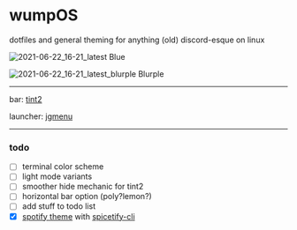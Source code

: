 
# wumpOS

dotfiles and general theming for anything (old) discord-esque on linux

![2021-06-22_16-21_latest](https://user-images.githubusercontent.com/7097172/123312597-cd2fe700-d4e5-11eb-830e-b2665b188836.png)
Blue

![2021-06-22_16-21_latest_blurple](https://user-images.githubusercontent.com/7097172/123314849-4defe280-d4e8-11eb-9f80-eb9e77b3c890.png)
Blurple

---

bar: [tint2](https://gitlab.com/o9000/tint2)

launcher: [jgmenu](https://jgmenu.github.io)

---

### todo

- [ ] terminal color scheme
- [ ] light mode variants
- [ ] smoother hide mechanic for tint2 
- [ ] horizontal bar option (poly?lemon?)
- [ ] add stuff to todo list
- [X] [spotify theme](https://github.com/morpheusthewhite/spicetify-themes/tree/master/Discord) with [spicetify-cli](https://github.com/khanhas/spicetify-cli) 
